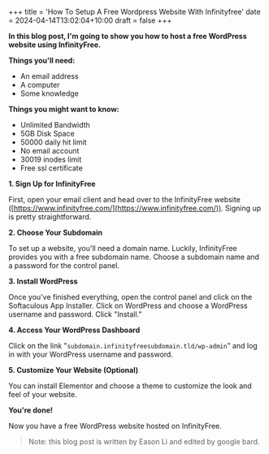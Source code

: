 +++
title = 'How To Setup A Free Wordpress Website With Infinityfree'
date = 2024-04-14T13:02:04+10:00
draft = false
+++

**In this blog post, I'm going to show you how to host a free WordPress website using InfinityFree.**

**Things you'll need:**

- An email address
- A computer
- Some knowledge

**Things you might want to know:**

- Unlimited Bandwidth
- 5GB Disk Space
- 50000 daily hit limit
- No email account
- 30019 inodes limit
- Free ssl certificate

**1. Sign Up for InfinityFree**

First, open your email client and head over to the InfinityFree website ([https://www.infinityfree.com/](https://www.infinityfree.com/)). Signing up is pretty straightforward.

**2. Choose Your Subdomain**

To set up a website, you'll need a domain name. Luckily, InfinityFree provides you with a free subdomain name. Choose a subdomain name and a password for the control panel.

**3. Install WordPress**

Once you've finished everything, open the control panel and click on the Softaculous App Installer. Click on WordPress and choose a WordPress username and password. Click "Install."

**4. Access Your WordPress Dashboard**

Click on the link "`subdomain.infinityfreesubdomain.tld/wp-admin`" and log in with your WordPress username and password.

**5. Customize Your Website (Optional)**

You can install Elementor and choose a theme to customize the look and feel of your website.

**You're done!**

Now you have a free WordPress website hosted on InfinityFree.

> Note: this blog post is written by Eason Li and edited by google bard.
